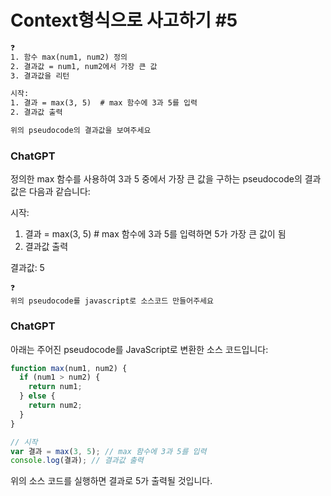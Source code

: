 # Context형식으로 사고하기 #5


```html
❓
1. 함수 max(num1, num2) 정의
2. 결과값 = num1, num2에서 가장 큰 값
3. 결과값을 리턴

시작:
1. 결과 = max(3, 5)  # max 함수에 3과 5를 입력
2. 결과값 출력

위의 pseudocode의 결과값을 보여주세요
```
### ChatGPT

정의한 max 함수를 사용하여 3과 5 중에서 가장 큰 값을 구하는 pseudocode의 결과값은 다음과 같습니다:

시작:

1. 결과 = max(3, 5) # max 함수에 3과 5를 입력하면 5가 가장 큰 값이 됨
2. 결과값 출력

결과값: 5


```
❓
위의 pseudocode를 javascript로 소스코드 만들어주세요
```

### ChatGPT

아래는 주어진 pseudocode를 JavaScript로 변환한 소스 코드입니다:

```javascript
function max(num1, num2) {
  if (num1 > num2) {
    return num1;
  } else {
    return num2;
  }
}

// 시작
var 결과 = max(3, 5); // max 함수에 3과 5를 입력
console.log(결과); // 결과값 출력

```

위의 소스 코드를 실행하면 결과로 5가 출력될 것입니다.
